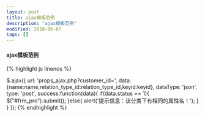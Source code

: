 ```yaml
---
layout: post
title: ajax模板范例
description: "ajax模板范例"
modified: 2018-06-07
tags: []
---
```


#### ajax模板范例

{% highlight js linenos %}

$.ajax({
   url: 'props_ajax.php?customer_id=<?php echo $customer_id_en;?>',
   data:{name:name,relation_type_id:relation_type_id,keyid:keyid},
   dataType: 'json',
   type: 'post',
   success:function(data){
       if(data.status == 1){
           $("#frm_pro").submit();
       }else{
           alert('提示信息：该分类下有相同的属性名！');
       }
   }
});
{% endhighlight %}